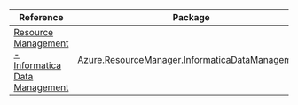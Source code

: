 | Reference | Package | Source |
|---|---|---|
|[Resource Management - Informatica Data Management](resourcemanager.informaticadatamanagement-readme.md)|[Azure.ResourceManager.InformaticaDataManagement](https://www.nuget.org/packages/Azure.ResourceManager.InformaticaDataManagement)|[GitHub](https://github.com/Azure/azure-sdk-for-net/blob/main/sdk/informaticadatamanagement/Azure.ResourceManager.InformaticaDataManagement)|
